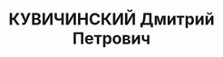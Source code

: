 ---
title: КУВИЧИНСКИЙ Дмитрий Петрович
description: "Род. в 1888, ст-ца Ново-Егорлынская, русский, обр.: начальное, б/п.\
  \ Проживал: станция Навагинская. Начальник станции Навагинская \n  Арестован 27.09.1937.\
  \ Обв. по политическим мотивам. Приговор: ВК ВС СССР, 19.09.1937 – 15 лет ИТЛ."
---